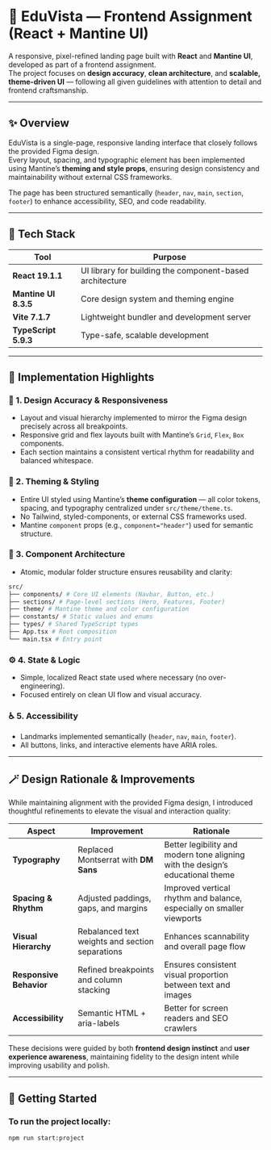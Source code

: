 # 🎨 EduVista — Frontend Assignment (React + Mantine UI)

A responsive, pixel-refined landing page built with **React** and **Mantine UI**, developed as part of a frontend assignment.  
The project focuses on **design accuracy**, **clean architecture**, and **scalable, theme-driven UI** — following all given guidelines with attention to detail and frontend craftsmanship.

---

## ✨ Overview

EduVista is a single-page, responsive landing interface that closely follows the provided Figma design.  
Every layout, spacing, and typographic element has been implemented using Mantine’s **theming and style props**, ensuring design consistency and maintainability without external CSS frameworks.

The page has been structured semantically (`header`, `nav`, `main`, `section`, `footer`) to enhance accessibility, SEO, and code readability.

---

## 🧰 Tech Stack

| Tool | Purpose |
|------|----------|
| **React 19.1.1** | UI library for building the component-based architecture |
| **Mantine UI 8.3.5** | Core design system and theming engine |
| **Vite 7.1.7** | Lightweight bundler and development server |
| **TypeScript 5.9.3** | Type-safe, scalable development |
---

## 🧩 Implementation Highlights

### 🎯 1. Design Accuracy & Responsiveness
- Layout and visual hierarchy implemented to mirror the Figma design precisely across all breakpoints.
- Responsive grid and flex layouts built with Mantine’s `Grid`, `Flex`, `Box` components.
- Each section maintains a consistent vertical rhythm for readability and balanced whitespace.

### 🎨 2. Theming & Styling
- Entire UI styled using Mantine’s **theme configuration** — all color tokens, spacing, and typography centralized under `src/theme/theme.ts`.
- No Tailwind, styled-components, or external CSS frameworks used.
- Mantine `component` props (e.g., `component="header"`) used for semantic structure.

### 🧱 3. Component Architecture
- Atomic, modular folder structure ensures reusability and clarity:

````bash
src/
├── components/ # Core UI elements (Navbar, Button, etc.)
├── sections/ # Page-level sections (Hero, Features, Footer)
├── theme/ # Mantine theme and color configuration
├── constants/ # Static values and enums
├── types/ # Shared TypeScript types
├── App.tsx # Root composition
└── main.tsx # Entry point
````


### ⚙️ 4. State & Logic
- Simple, localized React state used where necessary (no over-engineering).
- Focused entirely on clean UI flow and visual accuracy.

### ♿ 5. Accessibility
- Landmarks implemented semantically (`header`, `nav`, `main`, `footer`).
- All buttons, links, and interactive elements have ARIA roles.

---

## 🪄 Design Rationale & Improvements

While maintaining alignment with the provided Figma design, I introduced thoughtful refinements to elevate the visual and interaction quality:

| Aspect | Improvement | Rationale |
|--------|--------------|-----------|
| **Typography** | Replaced Montserrat with **DM Sans** | Better legibility and modern tone aligning with the design’s educational theme |
| **Spacing & Rhythm** | Adjusted paddings, gaps, and margins | Improved vertical rhythm and balance, especially on smaller viewports |
| **Visual Hierarchy** | Rebalanced text weights and section separations | Enhances scannability and overall page flow |
| **Responsive Behavior** | Refined breakpoints and column stacking | Ensures consistent visual proportion between text and images |
| **Accessibility** | Semantic HTML + aria-labels | Better for screen readers and SEO crawlers |

These decisions were guided by both **frontend design instinct** and **user experience awareness**, maintaining fidelity to the design intent while improving usability and polish.

---

## 🚀 Getting Started

### To run the project locally:
```bash
npm run start:project
```